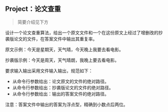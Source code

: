 ## Project：论文查重

> 简要介绍见下方

设计一个论文查重算法，给出一个原文文件和一个在这份原文上经过了增删改的抄袭版论文的文件，在答案文件中输出其重复率。

原文示例：今天是星期天，天气晴，今天晚上我要去看电影。

抄袭版示例：今天是周天，天气晴朗，我晚上要去看电影。

要求输入输出采用文件输入输出，规范如下：

* 从命令行参数给出：论文原文的文件的绝对路径。
* 从命令行参数给出：抄袭版论文的文件的绝对路径。
* 从命令行参数给出：输出的答案文件的绝对路径。

注意：答案文件中输出的答案为浮点型，精确到小数点后两位。
